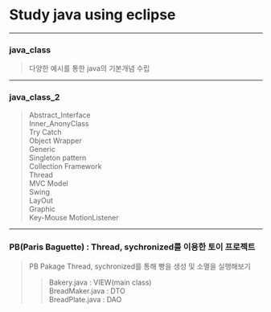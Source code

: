 # Study java using eclipse
------------------------
### java_class
> 다양한 예시를 통한 java의 기본개념 수립
------------------------
### java_class_2  
> Abstract_Interface  
> Inner_AnonyClass  
> Try Catch  
> Object Wrapper  
> Generic  
> Singleton pattern  
> Collection Framework  
> Thread  
> MVC Model  
> Swing  
> LayOut   
> Graphic    
> Key-Mouse MotionListener  
------------------------
### PB(Paris Baguette) : Thread, sychronized를 이용한 토이 프로젝트
>PB Pakage
> Thread, sychronized를 통해 빵을 생성 및 소멸을 실행해보기    
>> Bakery.java : VIEW(main class)  
>> BreadMaker.java : DTO  
>> BreadPlate.java : DAO  



